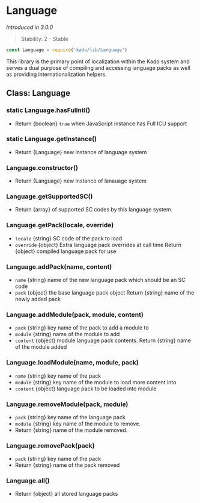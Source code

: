 # Language
*Introduced in 3.0.0*
> Stability: 2 - Stable
```js
const Language = require('kado/lib/Language')
```
This library is the primary point of localization within the Kado system and
serves a dual purpose of compiling and accessing language packs as well as
providing internationalization helpers.

## Class: Language

### static Language.hasFulIntl()
* Return {boolean} `true` when JavaScript instance has Full ICU support

### static Language.getInstance()
* Return {Language} new instance of language system

### Language.constructor()
* Return {Language} new instance of lanauage system

### Language.getSupportedSC()
* Return {array} of supported SC codes by this language system.

### Language.getPack(locale, override)
* `locale` {string} SC code of the pack to load
* `override` {object} Extra language pack overrides at call time
Return {object} compiled language pack for use

### Language.addPack(name, content)
* `name` {string} name of the new language pack which should be an SC code
* `pack` {object} the base language pack object
Return {string} name of the newly added pack

### Language.addModule(pack, module, content)
* `pack` {string} key name of the pack to add a module to
* `module` {string} name of the module to add
* `content` {object} module language pack contents.
Return {string} name of the module added

### Language.loadModule(name, module, pack)
* `name` {string} key name of the pack
* `module` {string} key name of the module to load more content into
* `content` {object} language pack to be loaded into module

### Language.removeModule(pack, module)
* `pack` {string} key name of the language pack
* `module` {string} key name of the module to remove.
* Return {string} name of the module removed.

### Language.removePack(pack)
* `pack` {string} key name of the pack
* Return {string} name of the pack removed

### Language.all()
* Return {object} all stored language packs
